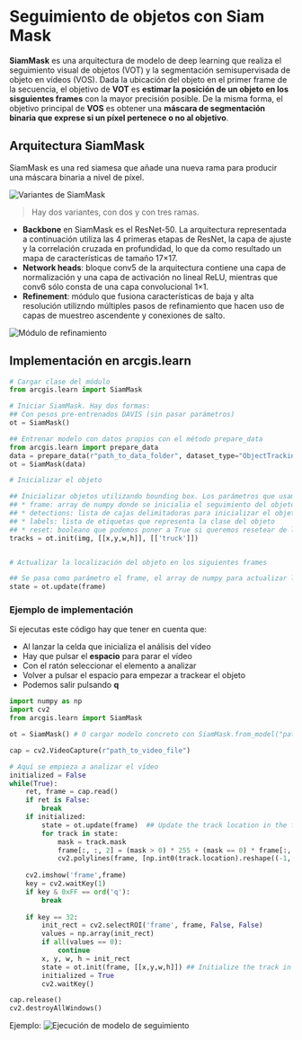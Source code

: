 # Seguimiento de objetos con Siam Mask

**SiamMask** es una arquitectura de modelo de deep learning que realiza el seguimiento visual de objetos (VOT) y la segmentación semisupervisada de objeto en vídeos (VOS). Dada la ubicación del objeto en el primer frame de la secuencia, el objetivo de **VOT** es **estimar la posición de un objeto en los sisguientes frames** con la mayor precisión posible. De la misma forma, el objetivo principal de **VOS** es obtener una **máscara de segmentación binaria que exprese si un píxel pertenece o no al objetivo**. 

## Arquitectura SiamMask
SiamMask es una red siamesa que añade una nueva rama para producir una máscara binaria a nivel de píxel. 

![Variantes de SiamMask](https://developers.arcgis.com/python/guide/base64-images/track_objects_using_siammask-g09560345-3b30-dff7-6b62-469243251ca0.png)
> Hay dos variantes, con dos y con tres ramas.

* **Backbone** en SiamMask es el ResNet-50. La arquitectura representada a continuación utiliza las 4 primeras etapas de ResNet, la capa de ajuste y la correlación cruzada en profundidad, lo que da como resultado un mapa de características de tamaño 17×17.
* **Network heads**: bloque conv5 de la arquitectura contiene una capa de normalización y una capa de activación no lineal ReLU, mientras que conv6 sólo consta de una capa convolucional 1×1.
* **Refinement**: módulo que fusiona características de baja y alta resolución utilizndo múltiples pasos de refinamiento que hacen uso de capas de muestreo ascendente y conexiones de salto.

![Módulo de refinamiento](https://developers.arcgis.com/python/guide/base64-images/track_objects_using_siammask-ga1cd4fd5-07eb-0a93-142e-64b4cedf7c8b.png)

## Implementación en arcgis.learn

```python
# Cargar clase del módulo
from arcgis.learn import SiamMask

# Iniciar SiamMask. Hay dos formas:
## Con pesos pre-entrenados DAVIS (sin pasar parámetros)
ot = SiamMask()

## Entrenar modelo con datos propios con el método prepare_data
from arcgis.learn import prepare_data
data = prepare_data(r"path_to_data_folder", dataset_type="ObjectTracking", batch_size=64)
ot = SiamMask(data)

# Inicializar el objeto

## Inicializar objetos utilizando bounding box. Los parámetros que usamos son:
## * frame: array de numpy donde se inicialia el seguimiento del objeto
## * detections: lista de cajas delimitadoras para inicializar el objeto como [[x,y,w,h]] = x-coordinate, y-coordinate, width of bbox, height of bbox
## * labels: lista de etiquetas que representa la clase del objeto
## * reset: booleano que podemos poner a True si queremos resetear de los valores del seguimiento anterior
tracks = ot.init(img, [[x,y,w,h]], [['truck']])


# Actualizar la localización del objeto en los siguientes frames

## Se pasa como parámetro el frame, el array de numpy para actualizar la posición del objeto
state = ot.update(frame)
```

### Ejemplo de implementación
Si ejecutas este código hay que tener en cuenta que:
- Al lanzar la celda que inicializa el análisis del vídeo
- Hay que pulsar el **espacio** para parar el vídeo
- Con el ratón seleccionar el elemento a analizar
- Volver a pulsar el espacio para empezar a trackear el objeto
- Podemos salir pulsando **q**

```python
import numpy as np
import cv2
from arcgis.learn import SiamMask

ot = SiamMask() # O cargar modelo concreto con SiamMask.from_model("path_to_save_model")

cap = cv2.VideoCapture(r"path_to_video_file")

# Aquí se empieza a analizar el vídeo
initialized = False
while(True):
    ret, frame = cap.read()
    if ret is False:
        break
    if initialized:
        state = ot.update(frame)  ## Update the track location in the frame
        for track in state:
            mask = track.mask
            frame[:, :, 2] = (mask > 0) * 255 + (mask == 0) * frame[:, :, 2]
            cv2.polylines(frame, [np.int0(track.location).reshape((-1, 1, 2))], True, (w, 255, h), 1)
            
    cv2.imshow('frame',frame)
    key = cv2.waitKey(1)
    if key & 0xFF == ord('q'):
        break
    
    if key == 32:
        init_rect = cv2.selectROI('frame', frame, False, False)
        values = np.array(init_rect)
        if all(values == 0):
            continue
        x, y, w, h = init_rect
        state = ot.init(frame, [[x,y,w,h]]) ## Initialize the track in the frame
        initialized = True
        cv2.waitKey()

cap.release()
cv2.destroyAllWindows()
```

Ejemplo:
![Ejecución de modelo de seguimiento](./assets/SiamMask.gif)